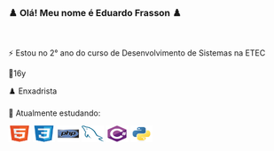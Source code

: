    ### ♟️ Olá! Meu nome é Eduardo Frasson ♟️ 
<br>

⚡ Estou no 2° ano do curso de Desenvolvimento de Sistemas na ETEC <br> 

🚀16y <br> 

♟️ Enxadrista
 <br> <br> 
🌱 Atualmente estudando: <br>
 <div style="display: inline_block">  
     <img align="center" alt="HTML" height="30" width="40" src="https://raw.githubusercontent.com/devicons/devicon/master/icons/html5/html5-original.svg">
     <img align="center" alt="CSS" height="30" width="40" src="https://raw.githubusercontent.com/devicons/devicon/master/icons/css3/css3-original.svg"> 
     <img align="center" alt="PHP" height="30" width="40" src="https://github.com/devicons/devicon/blob/master/icons/php/php-original.svg">
     <img align="center" alt="MySql" height="30" width="40" src="https://github.com/devicons/devicon/blob/master/icons/mysql/mysql-original.svg">
     <img align="center" alt="CSharp" height="30" width="40" src="https://github.com/devicons/devicon/blob/master/icons/csharp/csharp-original.svg">
     <img align="center" alt="Python" height="30" width="40" src="https://github.com/devicons/devicon/blob/master/icons/python/python-original.svg">
</div>
